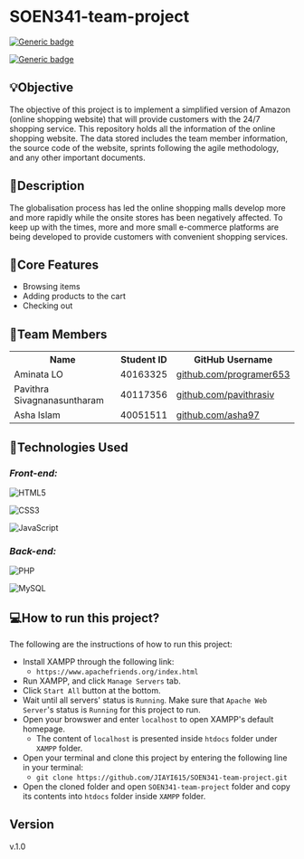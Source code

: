# SOEN341-team-project
[![Generic badge](https://img.shields.io/badge/SOEN341-Project-<BLUE>.svg)](https://shields.io/)

[![Generic badge](https://img.shields.io/badge/VERSION-Sprint2-<BLUE>.svg)](https://shields.io/)


## :bulb:Objective
The objective of this project is to implement a simplified version of Amazon (online shopping website) that will provide customers with the 24/7 shopping service. This repository holds all the information of the online shopping website. The data stored includes the team member information, the source code of the website, sprints following the agile methodology, and any other important documents.

## :mag_right:Description
The globalisation process has led the online shopping malls develop more and more rapidly while the onsite stores has been negatively affected. To keep up with the times, more and more small e-commerce platforms are being developed to provide customers with convenient shopping services.


## :memo:Core Features
- Browsing items
- Adding products to the cart
- Checking out

## :busts_in_silhouette:Team Members
<table>
  <tr>
    <th>Name</th>
    <th>Student ID</th>
    <th>GitHub Username</th>
  </tr>
  <tr>
    <td>Aminata LO</td>
    <td>40163325</td>
    <td><a href="https://github.com/programer653" target="_blank">github.com/programer653</a></td>
  </tr>
  <tr>
    <td>Pavithra Sivagnanasuntharam</td>
    <td>40117356</td>
    <td><a href="https://github.com/pavithrasiv" target="_blank">github.com/pavithrasiv</a></td>
  </tr>
   <tr>
    <td>Asha Islam</td>
    <td>40051511</td>
    <td><a href="https://github.com/asha97" target="_blank">github.com/asha97</a></td>
  </tr>
</table>

## :dizzy:Technologies Used

_<h3>Front-end:</h3>_

![HTML5](https://img.shields.io/badge/html5-%23E34F26.svg?style=for-the-badge&logo=html5&logoColor=white)

![CSS3](https://img.shields.io/badge/css3-%231572B6.svg?style=for-the-badge&logo=css3&logoColor=white)

![JavaScript](https://img.shields.io/badge/javascript-%23323330.svg?style=for-the-badge&logo=javascript&logoColor=%23F7DF1E)

_<h3>Back-end:</h3>_

![PHP](https://img.shields.io/badge/php-%23777BB4.svg?style=for-the-badge&logo=php&logoColor=white)

![MySQL](https://img.shields.io/badge/mysql-%2300f.svg?style=for-the-badge&logo=mysql&logoColor=white)

## :computer:How to run this project?
The following are the instructions of how to run this project:
 - Install XAMPP through the following link:
    - `https://www.apachefriends.org/index.html`
- Run XAMPP, and click `Manage Servers` tab. 
- Click `Start All` button at the bottom.
- Wait until all servers' status is `Running`. Make sure that `Apache Web Server`'s status is `Running` for this project to run.
- Open your browswer and enter `localhost` to open XAMPP's default homepage.
    -  The content of `localhost` is presented inside `htdocs` folder under `XAMPP` folder.
- Open your terminal and clone this project by entering the following line in your terminal:
    - `git clone https://github.com/JIAYI615/SOEN341-team-project.git`
- Open the cloned folder and open `SOEN341-team-project` folder and copy its contents into `htdocs` folder inside `XAMPP` folder.

## Version
v.1.0
